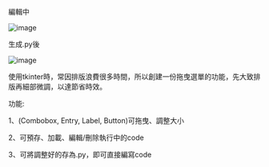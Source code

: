 編輯中

![image](https://github.com/user-attachments/assets/b3a815ce-4cb9-4e42-9b8c-be19554100d3)





生成.py後

![image](https://github.com/user-attachments/assets/507db0d8-743b-4d9c-a480-c77c2abcf67a)





使用tkinter時，常因排版浪費很多時間，所以創建一份拖曳選單的功能，先大致排版再細部微調，以達節省時效。

功能:

1、(Combobox, Entry, Label, Button)可拖曳、調整大小

2、可預存、加載、編輯/刪除執行中的code

3、可將調整好的存為.py，即可直接編寫code
